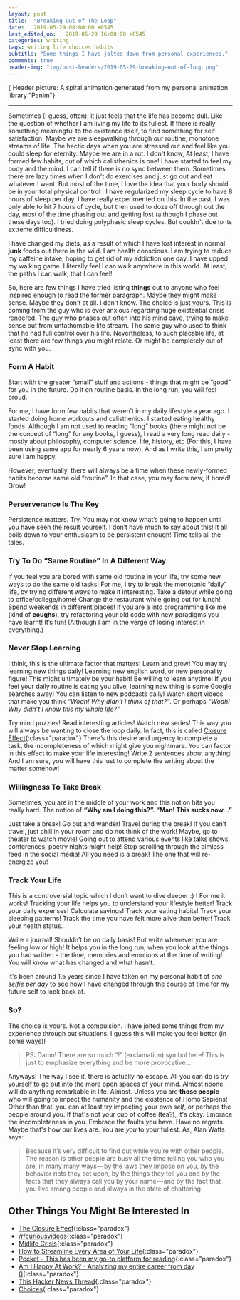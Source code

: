 ```yaml
---
layout: post
title:  "Breaking Out of The Loop"
date:   2019-05-29 08:00:00 +0545
last_edited_on:   2019-05-29 16:00:00 +0545
categories: writing
tags: writing life choices habits
subtitle: "Some things I have jolted down from personal experiences."
comments: true
header-img: "img/post-headers/2019-05-29-breaking-out-of-loop.png"
---
```


{ Header picture: A spiral animation generated from my personal animation library "Panim"}
<hr/>

Sometimes (I guess, often), it just feels that the life has become dull. Like the question of whether I am living my life 
to its fullest. If there is really something meaningful to the existence itself, 
to find something for self satisfaction. Maybe we are sleepwalking through 
our routine, monotone streams of life. The hectic days when you are stressed out and feel like you could sleep for eternity.
Maybe we are in a rut. I don't know, At least, I have formed few habits, out of which calisthenics is one! 
I have started to feel my body and the mind. I can tell if there is no sync between them. Sometimes there are lazy times when I don't do 
exercises and just go out and eat whatever I want. But most of the time, I love the idea that your body should be in your total physical 
control .
I have regularized my sleep cycle to have 8 hours of sleep per day. I have really experimented on this. In the past, I was only able to hit 
7 hours of cycle, but then used to doze off through out the day, most of the time phasing out and getting lost (although I phase out these days too).
I tried doing polyphasic sleep cycles. But couldn't due to its extreme difficultiness.

I have changed my diets, as a result of which I have lost interest in normal **junk** foods out there in the wild. I am health conscious. 
I am trying to reduce my caffeine intake, hoping to get rid of my addiction one day. I have upped my walking game. I literally feel 
I can walk anywhere in this world. At least, the paths I can walk, that I can feel!



So, here are few things I have tried listing **things** out to anyone who feel inspired enough to read the former paragraph.
Maybe they might make sense. Maybe they don't at all. I don't know. The choice is just yours. This is coming from the guy who is ever 
anxious regarding huge existential crisis rendered. 
The guy who phases out often into his mind cave, trying to make sense out from unfathomable life
stream. The same guy who used to think that he had full control over his life. Nevertheless, to such placable life, at least there are
few things you might relate. Or might be completely out of sync with you. 

### Form A Habit
Start with the greater “small” stuff and actions - things that might be “good” for you in the future. Do it on routine basis. In the long run, 
you will feel proud.

For me, I have form few habits that weren’t in my daily lifestyle a year ago. I started doing home workouts and calisthenics. 
I started eating healthy foods. 
Although I am not used to reading “long” books (there might not be the concept of “long” for any books, I guess), I read a very long read 
daily - mostly about philosophy, computer science, life, history, etc (For this, I have been using same app for nearly 6 years now). 
And as I write this, I am pretty sure I am happy.

However, eventually, there will always be a time when these newly-formed habits become same old “routine”. 
In that case, you may form new, if bored! Grow!

### Perserverance Is The Key
Persistence matters. Try. You may not know what’s going to happen until you have seen the result yourself. 
I don’t have much to say about this! It all boils down to your enthusiasm to be persistent enough! 
Time tells all the tales.

### Try To Do “Same Routine” In A Different Way
If you feel you are bored with same old routine in your life, try some new ways to do the same old tasks! 
For me, I try to break the monotonic “daily” life, by trying different ways to make it interesting. 
Take a detour while going to office/college/home! 
Change the restaurant while going out for lunch! 
Spend weekends in different places! 
If you are a into programming like me (kind of **coughs**), try refactoring your old code with new paradigms you have learnt! It’s fun!
(Although I am in the verge of losing interest in everything.)


### Never Stop Learning
I think, this is the ultimate factor that matters! 
Learn and grow! 
You may try learning new things daily! 
Learning new english word, or new personality figure! 
This might ultimately be your habit! Be willing to learn anytime! 
If you feel your daily routine is eating you alive, learning new thing is some Google searches away! 
You can listen to new podcasts daily! Watch short videos that make you think 
*“Woah! Why didn’t I think of that?”*. Or perhaps *“Woah! Why didn’t I know this my whole life?”*


Try mind puzzles! 
Read interesting articles! Watch new series! 
This way you will always be wanting to close the loop daily. 
In fact, this is called [Closure Effect](https://en.wikipedia.org/wiki/Closure_(psychology)){:class="paradox"}
There’s this desire and urgency to complete a task, the incompleteness of which might give you nightmare. 
You can factor in this effect to make your life interesting! 
Write 2 sentences about anything! And I am sure, you will have this lust to complete the writing about the matter somehow!

### Willingness To Take Break
Sometimes, you are in the middle of your work and this notion hits you really hard. 
The notion of **“Why am I doing this?”. “Man! This sucks now…”**

Just take a break! 
Go out and wander! 
Travel during the break! 
If you can’t travel, just chill in your room and do not think of the work! 
Maybe, go to theater to watch movie! 
Going out to attend various events like talks shows, conferences, poetry nights might help! 
Stop scrolling through the aimless feed in the social media! All you need is a break! The one that will re-energize you!


### Track Your Life
This is a controversial topic which I don’t want to dive deeper :) ! 
For me it works! Tracking your life helps you to understand your lifestyle better! Track your daily expenses! 
Calculate savings! Track your eating habits! Track your sleeping patterns! 
Track the time you have felt more alive than better! Track your health status.

Write a journal! Shouldn’t be on daily basis! 
But write whenever you are feeling low or high! 
It helps you in the long run, when you look at the things you had written - the time, memories and emotions at the time of writing! 
You will know what has changed and what hasn’t.

It's been around 1.5 years since I have taken on my personal habit of *one selfie per day* to see how I have changed through the course of time 
for my future self to look back at.

### So?
The choice is yours. Not a compulsion. I have jolted some things from my experience through out situations.
I guess this will make you feel better (in some ways)!
> PS: Damn! There are so much “!” (exclamation) symbol here! This is just to emphasize everything and be more provocative…


Anyways! The way I see it, there is actually no escape. All you can do is try yourself to go out into the more open spaces of your mind.
Almost noone will do anything remarkable in life. Almost. 
Unless you are **those people** who will going to impact the humanity and the existence of 
Homo Sapiens! Other than that, you can at least try impacting your own *self*, or perhaps the people around you. 
If that's not your cup of coffee (tea?), it's okay. Embrace the incompleteness in you. Embrace the faults you have. Have no regrets.
Maybe that's how our lives are. You are *you* to your fullest. As, Alan Watts says:
> Because it’s very difficult to find out while you’re with other people. The reason is other people are busy all the time telling you who you are, in many many ways — by the laws they impose on you, by the behavior riots they set upon, by the things they tell you and by the facts that they always call you by your name — and by the fact that you live among people and always in the state of chattering.


## Other Things You Might Be Interested In
- [The Closure Effect](https://www.youtube.com/watch?v=E-F1U4bV2m8){:class="paradox"}
- [/r/curiousvideos](https://www.reddit.com/r/curiousvideos/){:class="paradox"}
- [Midlife Crisis](https://aeon.co/ideas/how-schopenhauers-thought-can-illuminate-a-midlife-crisis){:class="paradox"}
- [How to Streamline Every Area of Your Life](https://getpocket.com/explore/item/how-to-streamline-every-area-of-your-life){:class="paradox"}
- [Pocket - This has been my go-to platform for reading](https://app.getpocket.com/){:class="paradox"}
- [Am I Happy At Work? - Analyzing my entire career from day 0](https://www.trackinghappiness.com/happy-at-work/){:class="paradox"}
- [This Hacker News Thread](https://news.ycombinator.com/item?id=18003651){:class="paradox"}
- [Choices](http://www.nishanpantha.com.np/writing/choices.html){:class="paradox"}
